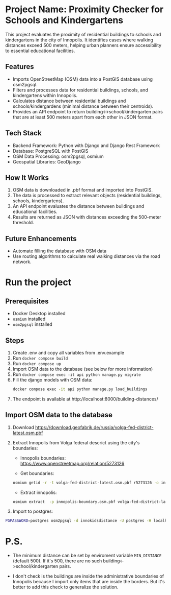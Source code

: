 
# Project Name: Proximity Checker for Schools and Kindergartens
This project evaluates the proximity of residential buildings to schools and kindergartens in the city of Innopolis. It identifies cases where walking distances exceed 500 meters, helping urban planners ensure accessibility to essential educational facilities.

## Features
- Imports OpenStreetMap (OSM) data into a PostGIS database using osm2pgsql.
- Filters and processes data for residential buildings, schools, and kindergartens within Innopolis.
- Calculates distance between residential buildings and schools/kindergardens (minimal distance between their centroids).
- Provides an API endpoint to return building<->school/kindergarten pairs that are at least 500 meters apart from each other in JSON format.

## Tech Stack
- Backend Framework: Python with Django and Django Rest Framework
- Database: PostgreSQL with PostGIS
- OSM Data Processing: osm2pgsql, osmium
- Geospatial Libraries: GeoDjango

## How It Works
1. OSM data is downloaded in .pbf format and imported into PostGIS.
2. The data is processed to extract relevant objects (residential buildings, schools, kindergartens).
3. An API endpoint evaluates the distance between buildings and educational facilities.
4. Results are returned as JSON with distances exceeding the 500-meter threshold.

## Future Enhancements
- Automate filling the database with OSM data
- Use routing algorithms to calculate real walking distances via the road network.

# Run the project

## Prerequisites

- Docker Desktop installed
- `osmium` installed
- `osm2pgsql` installed

## Steps

1. Create .env and copy all variables from .env.example
2. Run `docker compose build`
3. Run `docker compose up`
4. Import OSM data to the database (see below for more information)
5. Run `docker compose exec -it api python manage.py migrate`
6. Fill the django models with OSM data:
    ```bash
    docker compose exec -it api python manage.py load_buildings
    ```
7. The endpoint is available at http://localhost:8000/building-distances/

## Import OSM data to the database

1. Download https://download.geofabrik.de/russia/volga-fed-district-latest.osm.pbf 

2. Extract Innopolis from Volga federal descrict using the city's boundaries:

    - Innopolis boundaries: https://www.openstreetmap.org/relation/5273126

    - Get boundaries:
    ```bash
    osmium getid -r -t volga-fed-district-latest.osm.pbf r5273126 -o innopolis-boundary.osm.pbf 
    ```

    - Extract innopolis:
    ```bash
    osmium extract  -p innopolis-boundary.osm.pbf volga-fed-district-latest.osm.pbf -o innopolis.osm.pbf
    ```

3. Import to postgres:
```bash
PGPASSWORD=postgres osm2pgsql -d innokidsdistance -U postgres -H localhost -P 5432 --slim --create --hstore --latlong ~/innopolis.osm.pbf
```

# P.S.

- The minimum distance can be set by enviroment variable `MIN_DISTANCE` (default 500). If it's 500, there are no such
building<->school/kindergarten pairs.

- I don't check is the buildings are inside the administrative boundaries of Innopolis because I import
only items that are inside the borders. But it's better to add this check to generalize the solution.
